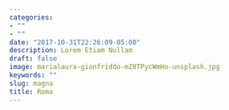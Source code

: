 ```yaml
---
categories:
- ""
- ""
date: "2017-10-31T22:26:09-05:00"
description: Lorem Etiam Nullam
draft: false
image: marialaura-gionfriddo-mZ8TPycWmHo-unsplash.jpg
keywords: ""
slug: magna
title: Roma
---
```

